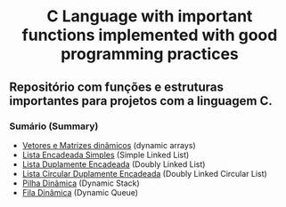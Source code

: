 <h1 align = "center"> C Language with important functions implemented with good programming practices </h1>

## Repositório com funções e estruturas importantes para projetos com a linguagem C.


### Sumário (Summary)
<ul>
  <li><a href="https://github.com/Nerd100oculoS/arrays-one-multidimensional"> Vetores e Matrizes dinâmicos</a> (dynamic arrays) 
    </li>
  <li><a href="https://github.com/Nerd100oculoS/Simple-Linked-List"> Lista Encadeada Simples</a> (Simple Linked List) 
    </li>
  <li><a href="https://github.com/Nerd100oculoS/Doubly-Linked-List"> Lista Duplamente Encadeada</a> (Doubly Linked List) 
    </li>
  <li><a href="https://github.com/Nerd100oculoS/Doubly-Linked-Circular-List"> Lista Circular Duplamente Encadeada</a> (Doubly Linked Circular List) 
   </li>
     <li><a href="https://github.com/Nerd100oculoS/Dynamic-Stack"> Pilha Dinâmica</a> (Dynamic Stack) 
    </li>
     </li>
     <li><a href="https://github.com/Nerd100oculoS/Dynamic-Queue"> Fila Dinâmica</a> (Dynamic Queue) 
    </li>
</ul>


